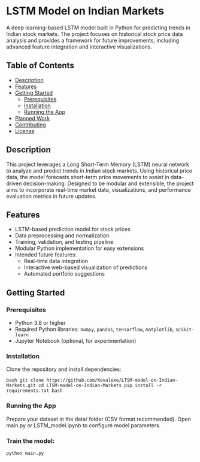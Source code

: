 # LSTM Model on Indian Markets

A deep learning-based LSTM model built in Python for predicting trends in Indian stock markets. The project focuses on historical stock price data analysis and provides a framework for future improvements, including advanced feature integration and interactive visualizations.

## Table of Contents
- [Description](#description)  
- [Features](#features)  
- [Getting Started](#getting-started)  
  - [Prerequisites](#prerequisites)  
  - [Installation](#installation)  
  - [Running the App](#running-the-app)  
- [Planned Work](#planned-work)  
- [Contributing](#contributing)  
- [License](#license)  

## Description
This project leverages a Long Short-Term Memory (LSTM) neural network to analyze and predict trends in Indian stock markets. Using historical price data, the model forecasts short-term price movements to assist in data-driven decision-making. Designed to be modular and extensible, the project aims to incorporate real-time market data, visualizations, and performance evaluation metrics in future updates.

## Features
- LSTM-based prediction model for stock prices  
- Data preprocessing and normalization  
- Training, validation, and testing pipeline  
- Modular Python implementation for easy extensions  
- Intended future features:  
  - Real-time data integration  
  - Interactive web-based visualization of predictions  
  - Automated portfolio suggestions  

## Getting Started

### Prerequisites
- Python 3.8 or higher  
- Required Python libraries: `numpy`, `pandas`, `tensorflow`, `matplotlib`, `scikit-learn`  
- Jupyter Notebook (optional, for experimentation)  

### Installation
Clone the repository and install dependencies:

``bash
git clone https://github.com/Kevalexe/LTSM-model-on-Indian-Markets.git
cd LTSM-model-on-Indian-Markets
pip install -r requirements.txt
bash``

### Running the App
Prepare your dataset in the data/ folder (CSV format recommended).
Open main.py or LSTM_model.ipynb to configure model parameters.

### Train the model:

```bash
python main.py
